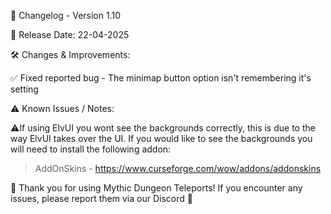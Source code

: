 📜 Changelog - Version 1.10

📅 Release Date: 22-04-2025

🛠️ Changes & Improvements:

✅ Fixed reported bug - The minimap button option isn't remembering it's setting

⚠️ Known Issues / Notes:

⚠️If using ElvUI you wont see the backgrounds correctly, this is due to the way ElvUI takes over the UI. If you would like to see the backgrounds you will need to install the following addon:  

> AddOnSkins - https://www.curseforge.com/wow/addons/addonskins

🚀 Thank you for using Mythic Dungeon Teleports! If you encounter any issues, please report them via our Discord 🚀
